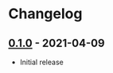 # Changelog

## [0.1.0] - 2021-04-09

- Initial release

<!-- http://keepachangelog.com/ -->

<!-- [0.1.1]: https://github.com/zce/cici-page/compare/v0.1.0...v0.1.1 -->
[0.1.0]: https://github.com/zce/cici-page/releases/tag/v0.1.0
